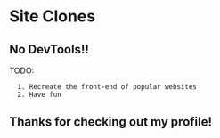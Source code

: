 
# Site Clones
## No DevTools!!
TODO:

      1. Recreate the front-end of popular websites
      2. Have fun
## Thanks for checking out my profile!
